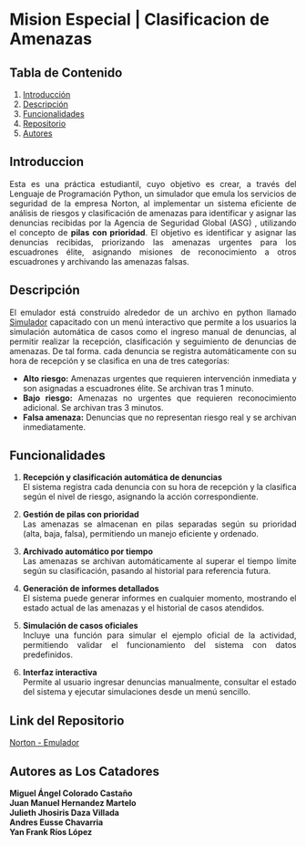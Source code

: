 # Mision Especial | Clasificacion de Amenazas
## Tabla de Contenido
1. [Introducción](#introducción)
2. [Descripción](#descripción)
3. [Funcionalidades](#funcionalidades)
4. [Repositorio](#link-del-repositorio)
5. [Autores](#autores-as-los-catadores)

## Introduccion
<div style = "text-align: justify;">

Esta es una práctica estudiantil, cuyo objetivo es crear, a través del Lenguaje de Programación Python, un simulador que emula los servicios de seguridad de la empresa Norton, al implementar un sistema eficiente de análisis de riesgos y clasificación de amenazas para identificar y asignar las denuncias recibidas por la Agencia de Seguridad Global (ASG) , utilizando el concepto de **pilas con prioridad**. El objetivo es identificar y asignar las denuncias recibidas, priorizando las amenazas urgentes para los escuadrones élite, asignando misiones de reconocimiento a otros escuadrones y archivando las amenazas falsas.

## Descripción

El emulador está construido alrededor de un archivo en python llamado [Simulador](simuladorV2.py) capacitado con un menú interactivo que permite a los usuarios la simulación automática de casos como el ingreso manual de denuncias, al permitir realizar la recepción, clasificación y seguimiento de denuncias de amenazas. De tal forma. cada denuncia se registra automáticamente con su hora de recepción y se clasifica en una de tres categorías:

- **Alto riesgo:** Amenazas urgentes que requieren intervención inmediata y son asignadas a escuadrones élite. Se archivan tras 1 minuto.
- **Bajo riesgo:** Amenazas no urgentes que requieren reconocimiento adicional. Se archivan tras 3 minutos.
- **Falsa amenaza:** Denuncias que no representan riesgo real y se archivan inmediatamente.

## Funcionalidades

1. **Recepción y clasificación automática de denuncias**  
   El sistema registra cada denuncia con su hora de recepción y la clasifica según el nivel de riesgo, asignando la acción correspondiente.

2. **Gestión de pilas con prioridad**  
   Las amenazas se almacenan en pilas separadas según su prioridad (alta, baja, falsa), permitiendo un manejo eficiente y ordenado.

3. **Archivado automático por tiempo**  
   Las amenazas se archivan automáticamente al superar el tiempo límite según su clasificación, pasando al historial para referencia futura.

4. **Generación de informes detallados**  
   El sistema puede generar informes en cualquier momento, mostrando el estado actual de las amenazas y el historial de casos atendidos.

5. **Simulación de casos oficiales**  
   Incluye una función para simular el ejemplo oficial de la actividad, permitiendo validar el funcionamiento del sistema con datos predefinidos.

6. **Interfaz interactiva**  
   Permite al usuario ingresar denuncias manualmente, consultar el estado del sistema y ejecutar simulaciones desde un menú sencillo.

## Link del Repositorio
[Norton - Emulador](https://github.com/migueCOLORADO/Norton-Emulador.git)

## Autores as Los Catadores
**Miguel Ángel Colorado Castaño** <br>
**Juan Manuel Hernandez Martelo** <br>
**Julieth Jhosiris Daza Villada** <br>
**Andres Eusse Chavarria** <br>
**Yan Frank Ríos López**
</div>
